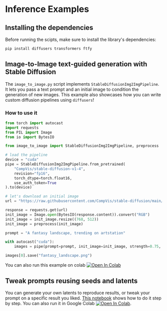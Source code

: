 # Inference Examples

## Installing the dependencies

Before running the scipts, make sure to install the library's dependencies:

```bash
pip install diffusers transformers ftfy
```

## Image-to-Image text-guided generation with Stable Diffusion

The `image_to_image.py` script implements `StableDiffusionImg2ImgPipeline`. It lets you pass a text prompt and an initial image to condition the generation of new images. This example also showcases how you can write custom diffusion pipelines using `diffusers`!

### How to use it


```python
from torch import autocast
import requests
from PIL import Image
from io import BytesIO

from image_to_image import StableDiffusionImg2ImgPipeline, preprocess

# load the pipeline
device = "cuda"
pipe = StableDiffusionImg2ImgPipeline.from_pretrained(
    "CompVis/stable-diffusion-v1-4",
    revision="fp16", 
    torch_dtype=torch.float16,
    use_auth_token=True
).to(device)

# let's download an initial image
url = "https://raw.githubusercontent.com/CompVis/stable-diffusion/main/assets/stable-samples/img2img/sketch-mountains-input.jpg"

response = requests.get(url)
init_image = Image.open(BytesIO(response.content)).convert("RGB")
init_image = init_image.resize((768, 512))
init_image = preprocess(init_image)

prompt = "A fantasy landscape, trending on artstation"

with autocast("cuda"):
    images = pipe(prompt=prompt, init_image=init_image, strength=0.75, guidance_scale=7.5)["sample"]

images[0].save("fantasy_landscape.png")
```
You can also run this example on colab [![Open In Colab](https://colab.research.google.com/assets/colab-badge.svg)](https://colab.research.google.com/github/patil-suraj/Notebooks/blob/master/image_2_image_using_diffusers.ipynb)

## Tweak prompts reusing seeds and latents

You can generate your own latents to reproduce results, or tweak your prompt on a specific result you liked. [This notebook](stable-diffusion-seeds.ipynb) shows how to do it step by step. You can also run it in Google Colab [![Open In Colab](https://colab.research.google.com/assets/colab-badge.svg)](https://colab.research.google.com/github/huggingface/diffusers/blob/main/examples/inference/stable-diffusion-seeds.ipynb).
